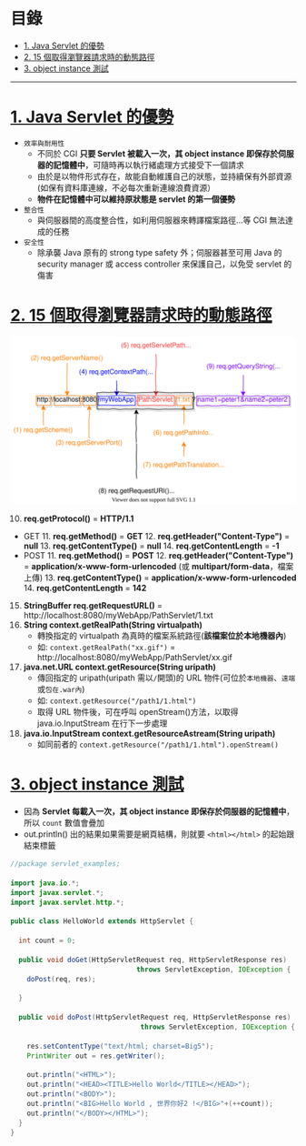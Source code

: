 <h1 id="top">目錄</h1>

- [1. Java Servlet 的優勢](#s1)
- [2. 15 個取得瀏覽器請求時的動態路徑](#s2)
- [3. object instance 測試](#s3)

---

# <a id='s1' class='md-title' href='#top'>1. Java Servlet 的優勢</a>

- `效率與耐用性`
  - 不同於 CGI **只要 Servlet 被載入一次，其 object instance 即保存於伺服器的記憶體中**，可隨時再以執行緒處理方式接受下一個請求
  - 由於是以物件形式存在，故能自動維護自己的狀態，並持續保有外部資源(如保有資料庫連線，不必每次重新連線浪費資源）
  - **物件在記憶體中可以維持原狀態是 servlet 的第一個優勢**
- `整合性`
  - 與伺服器間的高度整合性，如利用伺服器來轉譯檔案路徑...等 CGI 無法達成的任務
- `安全性`
  - 除承襲 Java 原有的 strong type safety 外；伺服器甚至可用 Java 的 security manager 或 access controller 來保護自己，以免受 servlet 的傷害

# <a id='s2' class='md-title' href='#top'>2. 15 個取得瀏覽器請求時的動態路徑</a>

<p><img src='./image/03.JavaServlet的優勢.dio.svg'></p>

10. **req.getProtocol()** = **HTTP/1.1**

- GET
  11. **req.getMethod()** = **GET**
  12. **req.getHeader("Content-Type")** = **null**
  13. **req.getContentType()** = **null**
  14. **req.getContentLength** = **-1**
- POST
  11. **req.getMethod()** = **POST**
  12. **req.getHeader("Content-Type")** = **application/x-www-form-urlencoded** (或 **multipart/form-data**，檔案上傳)
  13. **req.getContentType()** = **application/x-www-form-urlencoded**
  14. **req.getContentLength** = **142**

15. **StringBuffer req.getRequestURL()** = http://localhost:8080/myWebApp/PathServlet/1.txt
16. **String context.getRealPath(String virtualpath)**
    - 轉換指定的 virtualpath 為真時的檔案系統路徑(**該檔案位於本地機器內**)
    - 如: `context.getRealPath("xx.gif")` = http://localhost:8080/myWebApp/PathServlet/xx.gif
17. **java.net.URL context.getResource(String uripath)**
    - 傳回指定的 uripath(uripath 需以`/`開頭)的 URL 物件(可位於`本地機器`、`遠端`或`包在.war內`)
    - 如: `context.getResource("/path1/1.html")`
    - 取得 URL 物件後，可在呼叫 openStream()方法，以取得 java.io.InputStream 在行下一步處理
18. **java.io.InputStream context.getResourceAstream(String uripath)**
    - 如同前者的 `context.getResource("/path1/1.html").openStream()`

# <a id='s3' class='md-title' href='#top'>3. object instance 測試</a>

- 因為 **Servlet 每載入一次，其 object instance 即保存於伺服器的記憶體中**，所以 `count` 數值會疊加
- out.println() 出的結果如果需要是網頁結構，則就要 `<html></html>` 的起始跟結束標籤

```java
//package servlet_examples;

import java.io.*;
import javax.servlet.*;
import javax.servlet.http.*;

public class HelloWorld extends HttpServlet {

  int count = 0;

  public void doGet(HttpServletRequest req, HttpServletResponse res)
                               throws ServletException, IOException {
    doPost(req, res);

  }

  public void doPost(HttpServletRequest req, HttpServletResponse res)
                                throws ServletException, IOException {

    res.setContentType("text/html; charset=Big5");
    PrintWriter out = res.getWriter();

    out.println("<HTML>");
    out.println("<HEAD><TITLE>Hello World</TITLE></HEAD>");
    out.println("<BODY>");
    out.println("<BIG>Hello World , 世界你好2 !</BIG>"+(++count));
    out.println("</BODY></HTML>");
  }
}
```
